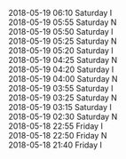 2018-05-19 06:10 Saturday  I  
2018-05-19 05:55 Saturday  N  
2018-05-19 05:50 Saturday  I  
2018-05-19 05:25 Saturday  N  
2018-05-19 05:20 Saturday  I  
2018-05-19 04:25 Saturday  N  
2018-05-19 04:20 Saturday  I  
2018-05-19 04:00 Saturday  N  
2018-05-19 03:55 Saturday  I  
2018-05-19 03:25 Saturday  N  
2018-05-19 03:15 Saturday  I  
2018-05-19 02:30 Saturday  N  
2018-05-18 22:55 Friday  I  
2018-05-18 22:50 Friday  N  
2018-05-18 21:40 Friday  I  
